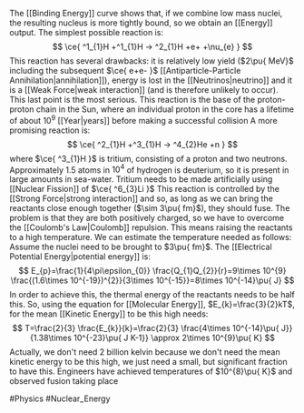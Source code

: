 The [[Binding Energy]] curve shows that, if we combine low mass nuclei, the resulting nucleus is more tightly bound, so we obtain an [[Energy]] output. The simplest possible reaction is:
$$
\ce{ ^1_{1}H +^1_{1}H -> ^2_{1}H +e+ +\nu_{e} }
$$
This reaction has several drawbacks: it is relatively low yield ($2\pu{ MeV}$ including the subsequent $\ce{ e+e- }$ [[Antiparticle-Particle Annihilation|annihilation]]), energy is lost in the [[Neutrinos|neutrino]] and it is a [[Weak Force|weak interaction]] (and is therefore unlikely to occur). This last point is the most serious. This reaction is the base of the proton-proton chain in the Sun, where an individual proton in the core has a lifetime of about $10^{9}$ [[Year|years]] before making a successful collision
A more promising reaction is:
$$
\ce{ ^2_{1}H +^3_{1}H -> ^4_{2}He +n }
$$
where $\ce{ ^3_{1}H }$ is tritium, consisting of a proton and two neutrons. Approximately $1.5$ atoms in $10^{4}$ of hydrogen is deuterium, so it is present in large amounts in sea-water. Tritium needs to be made artificially using [[Nuclear Fission]] of $\ce{ ^6_{3}Li }$
This reaction is controlled by the [[Strong Force|strong interaction]] and so, as long as we can bring the reactants close enough together ($\sim 3\pu{ fm}$), they should fuse. The problem is that they are both positively charged, so we have to overcome the [[Coulomb's Law|Coulomb]] repulsion. This means raising the reactants to a high temperature. We can estimate the temperature needed as follows:
Assume the nuclei need to be brought to $3\pu{ fm}$. The [[Electrical Potential Energy|potential energy]] is:
$$
E_{p}=\frac{1}{4\pi\epsilon_{0}} \frac{Q_{1}Q_{2}}{r}=9\times 10^{9} \frac{(1.6\times 10^{-19})^{2}}{3\times 10^{-15}}=8\times 10^{-14}\pu{ J}
$$
In order to achieve this, the thermal energy of the reactants needs to be half this. So, using the equation for [[Molecular Energy]], $E_{k}=\frac{3}{2}kT$, for the mean [[Kinetic Energy]] to be this high needs:
$$
T=\frac{2}{3} \frac{E_{k}}{k}=\frac{2}{3} \frac{4\times 10^{-14}\pu{ J}}{1.38\times 10^{-23}\pu{ J K-1}} \approx 2\times 10^{9}\pu{ K}
$$
Actually, we don't need 2 billion kelvin because we don't need the mean kinetic energy to be this high, we just need a small, but significant fraction to have this. Engineers have achieved temperatures of $10^{8}\pu{ K}$ and observed fusion taking place

#Physics #Nuclear_Energy 